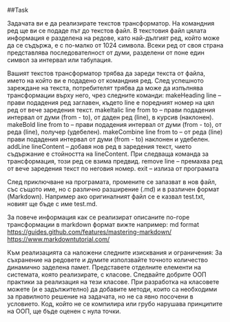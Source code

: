 ##Task

Задачата ви е да реализирате текстов трансформатор. На командния ред ще ви се подаде път до текстов файл. В текстовия файл цялата информация е разделена на редове, като най-дългият ред, който може да се съдържа, е с по-малко от 1024 символа. Всеки ред от своя страна представлява последователност от думи, разделени от поне един символ за интервал или табулация.

Вашият текстов трансформатор трябва да зареди текста от файла, името на който ви е подадено от командния ред. След успешното зареждане на текста, потребителят трябва да може да изпълнява трансформации върху него, чрез следните команди:
makeHeading line – прави подадения ред заглавен, където line е поредният номер на цял ред от вече заредения текст. 
makeItalic line from to – прави подадения интервал от думи (from - to), от даден ред (line), в курсив (наклонен).
makeBold line from to – прави подадения интервал от думи (from - to), от реда (line), получер (удебелен).
makeCombine  line from to – от реда (line) прави подадения интервал от думи (from - to) наклонен и удебелен.
addLine lineContent – добавя нов ред в заредения текст, чието съдържание е стойността на lineContent. При следваща команда за трансформация, този ред се взима предвид.
remove line – премахва ред от вече заредения текст по неговия номер.
exit – излиза от програмата

След приключване на програмата, промените се запазват в нов файл, със същото име, но с различно разширение (.md) и в различен формат (Markdown). Например ако оригиналният файл се е казвал test.txt, новият ще бъде с име test.md.

За повече информация как се реализират описаните по-горе трансформации в markdown формат вижте например:
md format
https://guides.github.com/features/mastering-markdown/
https://www.markdowntutorial.com/

Към реализацията са наложени следните изисквания и ограничения:
За съхранение на редовете и думите използвайте точното количество динамично заделена памет.
Представете отделните елементи на системата, която реализирате, с класове.
Следвайте добрите ООП практики за реализация на тези класове.
При разработка на класовете можете (и е задължително) да добавите методи, които са необходими за правилното решение на задачата, но не са явно посочени в условието.
Код, който не се компилира или грубо нарушава принципите на ООП, ще бъде оценен с нула точки.
